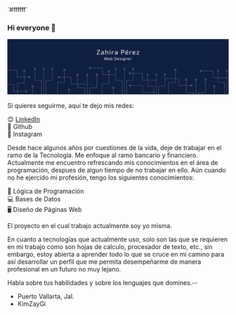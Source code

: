 <!--Saluda-->`#ffffff`
### Hi everyone 👋 

<!--Encabezado -->

![header](/Encabezado.png)

<!--Espacio para enlazar tus perfiles-->
Si quieres seguirme, aquí te dejo mis redes:

:blush: [LinkedIn](https://www.linkedin.com/in/zahira-perez-bravo/overlay/about-this-profile/?lipi=urn%3Ali%3Apage%3Ad_flagship3_profile_view_base%3BXlg5p04UR%2B2yhhjnE%2FjQ4Q%3D%3D)<br>
:dart: Github <br>
:jigsaw: Instagram

<!--Escribe acerca de ti-->
Desde hace algunos años por cuestiones de la vida, deje de trabajar en el ramo de la Tecnología. Me enfoque al ramo bancario y financiero. Actualmente me encuentro refrescando mis conocimientos en el área de programación, despues de algun tiempo de no trabajar en ello. Aún cuando no he ejercido mi profesión, tengo los siguientes conocimientos:

:floppy_disk: Lógica de Programación<br>
:computer: Bases de Datos<br>
:desktop_computer: Diseño de Páginas Web

<!--Lista tus proyectos-->
El proyecto en el cual trabajo actualmente soy yo misma.

<!--Principales Tecnologías que manejo-->
En cuanto a tecnologías que actualmente uso, solo son las que se requieren en mi trabajo como son hojas de calculo, procesador de texto, etc., sin embargo, estoy abierta a aprender todo lo que se cruce en mi camino para así desarrollar un perfil que me permita desempeñarme de manera profesional en un futuro no muy lejano.

<!--Tus estadísticas de uso o los lenguajes que más usas-->

<!--** Afinando un poco más el perfil**-->

<!--Foto pendiente-->

<!--Agrega una breve descripción-->
Habla sobre tus habilidades y sobre los lenguajes que domines.--

* Puerto Vallarta, Jal.
* KimZayGi





